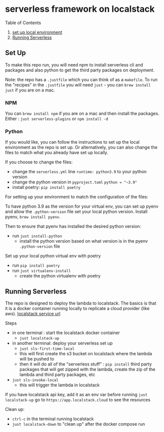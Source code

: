 # serverless framework on localstack

Table of Contents
1. [set up local environment](#set-up)
1. [Running Serverless](#running-serverless)

## Set Up

To make this repo run, you will need npm to install serverless cli and packages and also python to get
the third party packages on deployment.

Note: the repo has a `.justfile` which  you can think of as a `makefile`.
To run the "recipes" in the `.justfile` you will need `just` - you can `brew install just` if you are on a mac.

### NPM

You can `brew install npm` if you are on a mac and then install the packages. \
Either : `just serverless-plugins` or `npm install -d`

### Python

If you would like, you can follow the instructions to set up the local environment as the repo is set up.
Or alternatively, you can also change the files to match what you already have set up locally.

If you choose to change the files:
- change the `serverless.yml` line `runtime: python3.9` to your python version
- change the python version in `pyproject.toml` `python = "~3.9"`
- install poetry: `pip install poetry`

For setting up your environment to match the configuration of the files:

To have python 3.9 as the version for your virtual env, you can set up
pyenv and allow the `.python-version` file set your local python version.
Install pyenv, `brew install pyenv`.

Then to ensure that pyenv has installed the desired python version:
- run `just install-python`
  - install the python version based on what version is in the pyenv `.python-version` file

Set up your local python virtual env with poetry
- run `pip install poetry`
- run `just virtualenv-install`
  - create the python virtualenv with poetry

## Running Serverless

The repo is designed to deploy the lambda to localstack.  The basics is that it is a docker container running locally
to replicate a cloud provider (like aws).  [localstack service url](https://localstack.cloud)

Steps

- in one terminal : start the localstack docker container
  - `just localstack-up`
- in another terminal: deploy your serverless set up
  - `just sls-first-time-local`
  - this will first create the s3 bucket on localstack where the lambda will be pushed to
  - then it will do all of the "serverless stuff" : `pip install` third party packages that will get zipped with the lambda, create the zip of the lambda and third party packages, etc
- `just sls-invoke-local`
  - this will trigger the lambda in localstack

If you have localstack api key, add it as an env var before running `just localstack-up`
go to `https://app.localstack.cloud` to see the resources

Clean up:
- `ctrl-c` in the terminal running localstack
- `just localstack-down` to "clean up" after the docker compose run


